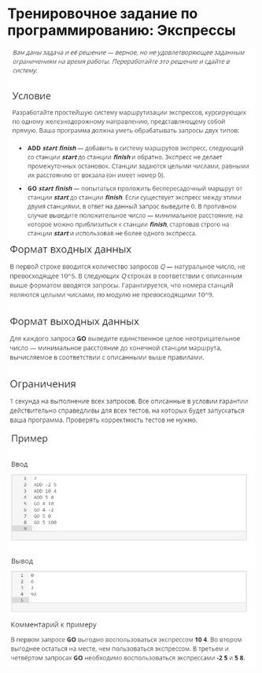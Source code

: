 # Тренировочное задание по программированию: Экспрессы
![image](./../../assets/054.jpg)
![image](./../../assets/055.jpg)
![image](./../../assets/056.jpg)
![image](./../../assets/057.jpg)

